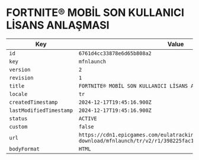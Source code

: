 # FORTNITE® MOBİL SON KULLANICI LİSANS ANLAŞMASI

| Key | Value |
| --- | ----- |
| `id` | `6761d4cc33878e6d65b808a2` |
| `key` | `mfnlaunch` |
| `version` | `2` |
| `revision` | `1` |
| `title` | `FORTNITE® MOBİL SON KULLANICI LİSANS ANLAŞMASI` |
| `locale` | `tr` |
| `createdTimestamp` | `2024-12-17T19:45:16.900Z` |
| `lastModifiedTimestamp` | `2024-12-17T19:45:16.900Z` |
| `status` | `ACTIVE` |
| `custom` | `false` |
| `url` | `https://cdn1.epicgames.com/eulatracking-download/mfnlaunch/tr/v2/r1/398225fac1beb95962ee1a5e24de003f.pdf` |
| `bodyFormat` | `HTML` |
